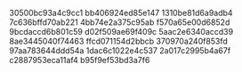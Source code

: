 30500bc93a4c9cc1
bb406924ed85e147
1310be81d6a9adb4
7c636bffd70ab221
4bb74e2a375c95ab
f570a65e00d6852d
9bcdaccd6b801c59
d02f509ae69f409c
5aac2e6340accd39
8ae3445040f74463
ffcd071154d2bbcb
370970a240f853fd
97aa783644ddd54a
1dac6c1022e4c537
2a017c2995b4a67f
c2887953eca11af4
b95f9ef53bd3a7f6
